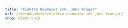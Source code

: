 ```yaml
---
title: "Elektro Neumaier Inh. Jens Krüger"
url: /rheinmuenster/elektro-neumaier-inh-jens-krueger/
shop: Elektronik
---
```

